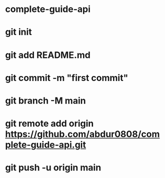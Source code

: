 # complete-guide-api
# git init
# git add README.md
# git commit -m "first commit" 
# git branch -M main
# git remote add origin https://github.com/abdur0808/complete-guide-api.git
# git push -u origin main 
